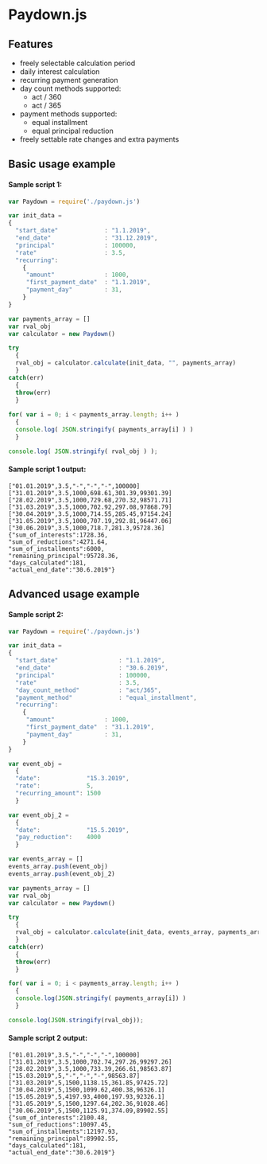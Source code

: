 # Paydown.js
## Features
- freely selectable calculation period
- daily interest calculation
- recurring payment generation
- day count methods supported: 
  - act / 360
  - act / 365 
- payment methods supported: 
  - equal installment
  - equal principal reduction
- freely settable rate changes and extra payments
## Basic usage example
#### Sample script 1:
```javascript
var Paydown = require('./paydown.js')

var init_data =
{
  "start_date"             : "1.1.2019",
  "end_date"               : "31.12.2019",
  "principal"              : 100000,
  "rate"                   : 3.5,
  "recurring":
    {
     "amount"              : 1000,
     "first_payment_date"  : "1.1.2019",
     "payment_day"         : 31,
    }
}

var payments_array = []
var rval_obj
var calculator = new Paydown()

try
  {
  rval_obj = calculator.calculate(init_data, "", payments_array)
  }
catch(err)
  {
  throw(err)
  }
  
for( var i = 0; i < payments_array.length; i++ )
  {
  console.log( JSON.stringify( payments_array[i] ) )
  }

console.log( JSON.stringify( rval_obj ) );
```
#### Sample script 1 output:

    ["01.01.2019",3.5,"-","-","-",100000]
    ["31.01.2019",3.5,1000,698.61,301.39,99301.39]
    ["28.02.2019",3.5,1000,729.68,270.32,98571.71]
    ["31.03.2019",3.5,1000,702.92,297.08,97868.79]
    ["30.04.2019",3.5,1000,714.55,285.45,97154.24]
    ["31.05.2019",3.5,1000,707.19,292.81,96447.06]
    ["30.06.2019",3.5,1000,718.7,281.3,95728.36]
    {"sum_of_interests":1728.36,
    "sum_of_reductions":4271.64,
    "sum_of_installments":6000,
    "remaining_principal":95728.36,
    "days_calculated":181,
    "actual_end_date":"30.6.2019"}

## Advanced usage example
#### Sample script 2:
```javascript
var Paydown = require('./paydown.js')

var init_data =
{
  "start_date"                 : "1.1.2019",
  "end_date"                   : "30.6.2019",
  "principal"                  : 100000,
  "rate"                       : 3.5,
  "day_count_method"           : "act/365",
  "payment_method"             : "equal_installment",
  "recurring":
    {
     "amount"              : 1000,
     "first_payment_date"  : "31.1.2019",
     "payment_day"         : 31,
    }
}

var event_obj =
  {
  "date":             "15.3.2019",
  "rate":             5,
  "recurring_amount": 1500
  }

var event_obj_2 =
  {
  "date":             "15.5.2019",
  "pay_reduction":    4000
  }

var events_array = []
events_array.push(event_obj)
events_array.push(event_obj_2)

var payments_array = []
var rval_obj
var calculator = new Paydown()

try
  {
  rval_obj = calculator.calculate(init_data, events_array, payments_array)
  }
catch(err)
  {
  throw(err)
  }

for( var i = 0; i < payments_array.length; i++ )
  {
  console.log(JSON.stringify( payments_array[i]) )
  }

console.log(JSON.stringify(rval_obj));
```
#### Sample script 2 output:
    ["01.01.2019",3.5,"-","-","-",100000]
    ["31.01.2019",3.5,1000,702.74,297.26,99297.26]
    ["28.02.2019",3.5,1000,733.39,266.61,98563.87]
    ["15.03.2019",5,"-","-","-",98563.87]
    ["31.03.2019",5,1500,1138.15,361.85,97425.72]
    ["30.04.2019",5,1500,1099.62,400.38,96326.1]
    ["15.05.2019",5,4197.93,4000,197.93,92326.1]
    ["31.05.2019",5,1500,1297.64,202.36,91028.46]
    ["30.06.2019",5,1500,1125.91,374.09,89902.55]
    {"sum_of_interests":2100.48,
    "sum_of_reductions":10097.45,
    "sum_of_installments":12197.93,
    "remaining_principal":89902.55,
    "days_calculated":181,
    "actual_end_date":"30.6.2019"}
